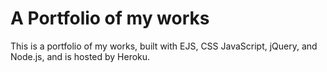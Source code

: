 # A Portfolio of my works

This is a portfolio of my works, built with EJS, CSS JavaScript, jQuery, and Node.js, and is hosted by Heroku.